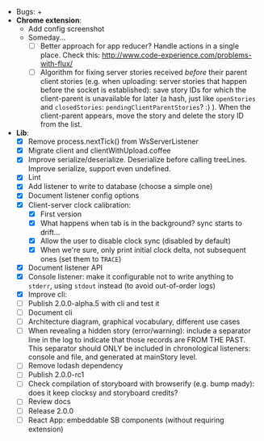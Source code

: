 - Bugs:
    + 
- **Chrome extension**:
    + Add config screenshot
    + Someday...
        * [ ] Better approach for app reducer? Handle actions in a single place. Check this: http://www.code-experience.com/problems-with-flux/
        * [ ] Algorithm for fixing server stories received *before* their parent client stories (e.g. when uploading: server stories that happen before the socket is established): save story IDs for which the client-parent is unavailable for later (a hash, just like `openStories` and `closedStories`: `pendingClientParentStories`? :) ). When the client-parent appears, move the story and delete the story ID from the list.
- **Lib**:
    + [x] Remove process.nextTick() from WsServerListener
    + [x] Migrate client and clientWithUpload.coffee
    + [x] Improve serialize/deserialize. Deserialize before calling treeLines. Improve serialize, support even undefined.
    + [x] Lint
    + [x] Add listener to write to database (choose a simple one)
    + [x] Document listener config options
    + [x] Client-server clock calibration:
        * [x] First version
        * [x] What happens when tab is in the background? sync starts to drift...
        * [x] Allow the user to disable clock sync (disabled by default)
        * [x] When we're sure, only print initial clock delta, not subsequent ones (set them to `TRACE`)
    + [x] Document listener API
    + [x] Console listener: make it configurable not to write anything to `stderr`, using `stdout` instead (to avoid out-of-order logs)
    + [x] Improve cli:
    + [ ] Publish 2.0.0-alpha.5 with cli and test it
    + [ ] Document cli
    + [ ] Architecture diagram, graphical vocabulary, different use cases
    + [ ] When revealing a hidden story (error/warning): include a separator line in the log to indicate that those records are FROM THE PAST. This separator should ONLY be included in chronological listeners: console and file, and generated at mainStory level.
    + [ ] Remove lodash dependency
    + [ ] Publish 2.0.0-rc1
    + [ ] Check compilation of storyboard with browserify (e.g. bump mady): does it keep clocksy and storyboard credits?
    + [ ] Review docs
    + [ ] Release 2.0.0
    + [ ] React App: embeddable SB components (without requiring extension)
